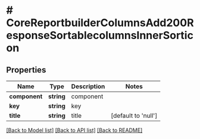 # # CoreReportbuilderColumnsAdd200ResponseSortablecolumnsInnerSorticon

## Properties

Name | Type | Description | Notes
------------ | ------------- | ------------- | -------------
**component** | **string** | component |
**key** | **string** | key |
**title** | **string** | title | [default to 'null']

[[Back to Model list]](../../README.md#models) [[Back to API list]](../../README.md#endpoints) [[Back to README]](../../README.md)
